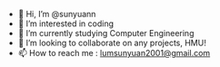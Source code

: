 - 👋 Hi, I’m @sunyuann
- 👀 I’m interested in coding
- 🌱 I’m currently studying Computer Engineering
- 💞️ I’m looking to collaborate on any projects, HMU!
- 📫 How to reach me : lumsunyuan2001@gmail.com

<!---
sunyuann/sunyuann is a ✨ special ✨ repository because its `README.md` (this file) appears on your GitHub profile.
You can click the Preview link to take a look at your changes.
--->
